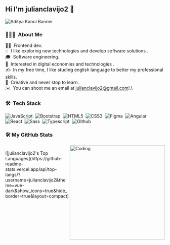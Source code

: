 ## Hi I'm julianclavijo2 👋

![Aditya Kanoi Banner](https://github.com/julianclavijo2/calc-descuento/blob/master/assets/Presentaci%C3%B3n1.jpg)
### 👨🏻‍💻 &nbsp;About Me

👨‍💻 &nbsp;Frontend dev.\
💡 &nbsp;I like exploring new technologies and develop software solutions .\
🎓 &nbsp;Software engineering.\
🌱 &nbsp;Interested in digital economies and technologies .\
✍️ &nbsp;In my free time, I like studing english language to better my professional skills.\
💬 &nbsp;Creative and never stop to learn.\
✉️ &nbsp;You can shoot me an email at julianclavijo2@gmail.com!.\


### 🛠 &nbsp;Tech Stack


![JavaScript](https://img.shields.io/badge/javascript-%23323330.svg?style=for-the-badge&logo=javascript&logoColor=%23F7DF1E)&nbsp;
![Bootstrap](https://img.shields.io/badge/bootstrap-%23563D7C.svg?style=for-the-badge&logo=bootstrap&logoColor=white)&nbsp;
![HTML5](https://img.shields.io/badge/html5-%23E34F26.svg?style=for-the-badge&logo=html5&logoColor=white)&nbsp;
![CSS3](https://img.shields.io/badge/css3-%231572B6.svg?style=for-the-badge&logo=css3&logoColor=white)&nbsp;
![Figma](https://img.shields.io/badge/figma-%23F24E1E.svg?style=for-the-badge&logo=figma&logoColor=white)&nbsp;
![Angular](https://img.shields.io/badge/angular-%23DD0031.svg?style=for-the-badge&logo=angular&logoColor=white)&nbsp;
![React](https://img.shields.io/badge/react-%2320232a.svg?style=for-the-badge&logo=react&logoColor=%2361DAFB)&nbsp;
![Sass](https://img.shields.io/badge/SASS-hotpink.svg?style=for-the-badge&logo=SASS&logoColor=white)&nbsp;
![Typescript](https://img.shields.io/badge/typescript-%23007ACC.svg?style=for-the-badge&logo=typescript&logoColor=white)&nbsp;
![Github](https://img.shields.io/badge/github-%23121011.svg?style=for-the-badge&logo=github&logoColor=white)&nbsp;

### 🛠 My GitHub Stats

<img align="right" alt="Coding" width="300" src="https://cdn.dribbble.com/users/1277312/screenshots/14733298/media/39b1045e593737587dd60e42c8422d1f.gif" >
<br>
![julianclavijo2's Top Languages](https://github-readme-stats.vercel.app/api/top-langs/?username=julianclavijo2&theme=vue-dark&show_icons=true&hide_border=true&layout=compact)
<br><br>

